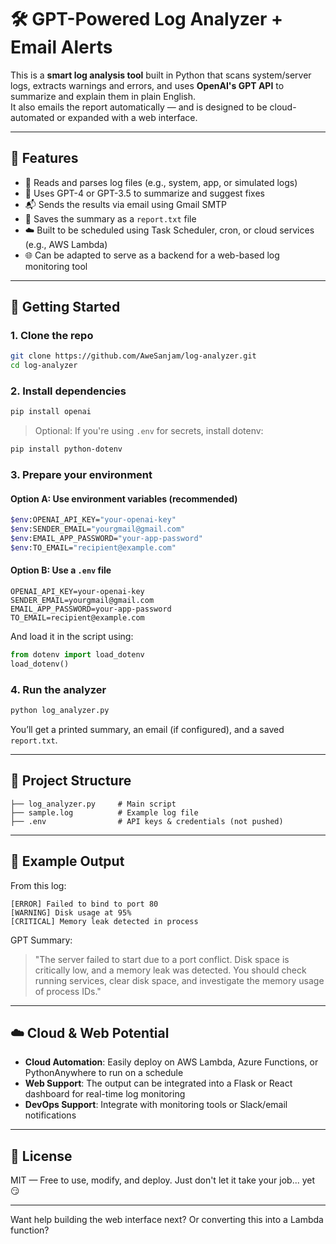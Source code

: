 # 🛠️ GPT-Powered Log Analyzer + Email Alerts

This is a **smart log analysis tool** built in Python that scans system/server logs, extracts warnings and errors, and uses **OpenAI's GPT API** to summarize and explain them in plain English.  
It also emails the report automatically — and is designed to be cloud-automated or expanded with a web interface.

---

## 🔧 Features

- 📜 Reads and parses log files (e.g., system, app, or simulated logs)
- 🧠 Uses GPT-4 or GPT-3.5 to summarize and suggest fixes
- 📬 Sends the results via email using Gmail SMTP
- 💾 Saves the summary as a `report.txt` file
- ☁️ Built to be scheduled using Task Scheduler, cron, or cloud services (e.g., AWS Lambda)
- 🌐 Can be adapted to serve as a backend for a web-based log monitoring tool

---

## 🚀 Getting Started

### 1. Clone the repo

```bash
git clone https://github.com/AweSanjam/log-analyzer.git
cd log-analyzer
```

### 2. Install dependencies

```bash
pip install openai
```

> Optional: If you're using `.env` for secrets, install dotenv:

```bash
pip install python-dotenv
```

### 3. Prepare your environment

#### Option A: Use environment variables (recommended)

```bash
$env:OPENAI_API_KEY="your-openai-key"
$env:SENDER_EMAIL="yourgmail@gmail.com"
$env:EMAIL_APP_PASSWORD="your-app-password"
$env:TO_EMAIL="recipient@example.com"
```

#### Option B: Use a `.env` file

```env
OPENAI_API_KEY=your-openai-key
SENDER_EMAIL=yourgmail@gmail.com
EMAIL_APP_PASSWORD=your-app-password
TO_EMAIL=recipient@example.com
```

And load it in the script using:

```python
from dotenv import load_dotenv
load_dotenv()
```

### 4. Run the analyzer

```bash
python log_analyzer.py
```

You’ll get a printed summary, an email (if configured), and a saved `report.txt`.

---

## 📁 Project Structure

```
├── log_analyzer.py     # Main script
├── sample.log          # Example log file
├── .env                # API keys & credentials (not pushed)
```

---

## 🧠 Example Output

From this log:

```
[ERROR] Failed to bind to port 80
[WARNING] Disk usage at 95%
[CRITICAL] Memory leak detected in process
```

GPT Summary:
> "The server failed to start due to a port conflict. Disk space is critically low, and a memory leak was detected. You should check running services, clear disk space, and investigate the memory usage of process IDs."

---

## ☁️ Cloud & Web Potential

- **Cloud Automation**: Easily deploy on AWS Lambda, Azure Functions, or PythonAnywhere to run on a schedule
- **Web Support**: The output can be integrated into a Flask or React dashboard for real-time log monitoring
- **DevOps Support**: Integrate with monitoring tools or Slack/email notifications

---

## 📜 License

MIT — Free to use, modify, and deploy. Just don't let it take your job... yet 😏

---

Want help building the web interface next? Or converting this into a Lambda function?
